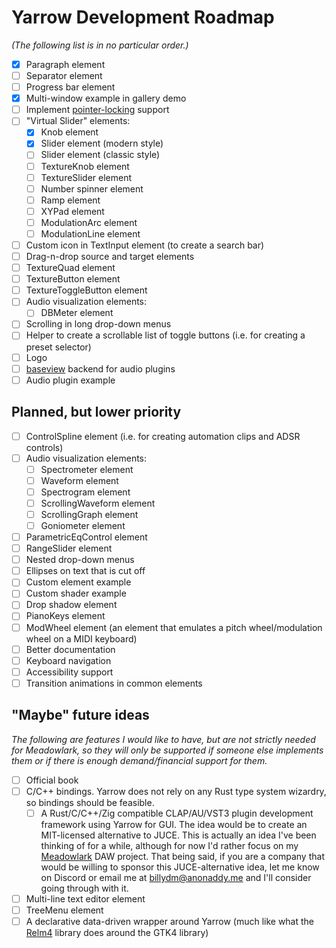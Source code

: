 # Yarrow Development Roadmap

*(The following list is in no particular order.)*

- [x] Paragraph element
- [ ] Separator element
- [ ] Progress bar element
- [x] Multi-window example in gallery demo
- [ ] Implement [pointer-locking](https://developer.mozilla.org/en-US/docs/Web/API/Pointer_Lock_API) support
- [ ] "Virtual Slider" elements:
    - [x] Knob element
    - [x] Slider element (modern style)
    - [ ] Slider element (classic style)
    - [ ] TextureKnob element
    - [ ] TextureSlider element
    - [ ] Number spinner element
    - [ ] Ramp element
    - [ ] XYPad element
    - [ ] ModulationArc element
    - [ ] ModulationLine element
- [ ] Custom icon in TextInput element (to create a search bar)
- [ ] Drag-n-drop source and target elements
- [ ] TextureQuad element
- [ ] TextureButton element
- [ ] TextureToggleButton element
- [ ] Audio visualization elements:
    - [ ] DBMeter element
- [ ] Scrolling in long drop-down menus
- [ ] Helper to create a scrollable list of toggle buttons (i.e. for creating a preset selector)
- [ ] Logo
- [ ] [baseview](https://github.com/RustAudio/baseview) backend for audio plugins
- [ ] Audio plugin example

## Planned, but lower priority

- [ ] ControlSpline element (i.e. for creating automation clips and ADSR controls)
- [ ] Audio visualization elements:
    - [ ] Spectrometer element
    - [ ] Waveform element
    - [ ] Spectrogram element
    - [ ] ScrollingWaveform element
    - [ ] ScrollingGraph element
    - [ ] Goniometer element
- [ ] ParametricEqControl element
- [ ] RangeSlider element
- [ ] Nested drop-down menus
- [ ] Ellipses on text that is cut off
- [ ] Custom element example
- [ ] Custom shader example
- [ ] Drop shadow element
- [ ] PianoKeys element
- [ ] ModWheel element (an element that emulates a pitch wheel/modulation wheel on a MIDI keyboard)
- [ ] Better documentation
- [ ] Keyboard navigation
- [ ] Accessibility support
- [ ] Transition animations in common elements

## "Maybe" future ideas

*The following are features I would like to have, but are not strictly needed for Meadowlark, so they will only be supported if someone else implements them or if there is enough demand/financial support for them.*

- [ ] Official book
- [ ] C/C++ bindings. Yarrow does not rely on any Rust type system wizardry, so bindings should be feasible.
    - [ ] A Rust/C/C++/Zig compatible CLAP/AU/VST3 plugin development framework using Yarrow for GUI. The idea would be to create an MIT-licensed alternative to JUCE. This is actually an idea I've been thinking of for a while, although for now I'd rather focus on my [Meadowlark](https://github.com/MeadowlarkDAW/Meadowlark) DAW project. That being said, if you are a company that would be willing to sponsor this JUCE-alternative idea, let me know on Discord or email me at billydm@anonaddy.me and I'll consider going through with it.
- [ ] Multi-line text editor element
- [ ] TreeMenu element
- [ ] A declarative data-driven wrapper around Yarrow (much like what the [Relm4](https://github.com/Relm4/Relm4) library does around the GTK4 library)
